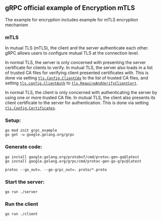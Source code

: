 ## gRPC official example of Encryption mTLS

The example for encryption includes example for mTLS encryption mechanism

### mTLS

In mutual TLS (mTLS), the client and the server authenticate each other. gRPC
allows users to configure mutual TLS at the connection level.

In normal TLS, the server is only concerned with presenting the server
certificate for clients to verify. In mutual TLS, the server also loads in a
list of trusted CA files for verifying client presented certificates with.
This is done via setting
[`tls.Config.ClientCAs`](https://pkg.go.dev/crypto/tls#Config.ClientCAs)
to the list of trusted CA files,
and setting [`tls.config.ClientAuth`](https://pkg.go.dev/crypto/tls#Config.ClientAuth)
to [`tls.RequireAndVerifyClientCert`](https://pkg.go.dev/crypto/tls#RequireAndVerifyClientCert).

In normal TLS, the client is only concerned with authenticating the server by
using one or more trusted CA file. In mutual TLS, the client also presents its
client certificate to the server for authentication. This is done via setting
[`tls.Config.Certificates`](https://pkg.go.dev/crypto/tls#Config.Certificates).

### Setup:

```
go mod init grpc_example
go get -u google.golang.org/grpc
```

### Generate code:

```
go install google.golang.org/protobuf/cmd/protoc-gen-go@latest
go install google.golang.org/grpc/cmd/protoc-gen-go-grpc@latest

protoc --go_out=. --go-grpc_out=. proto/*.proto
```

### Start the server:

```
go run ./server
```

### Run the client

```
go run ./client
```
